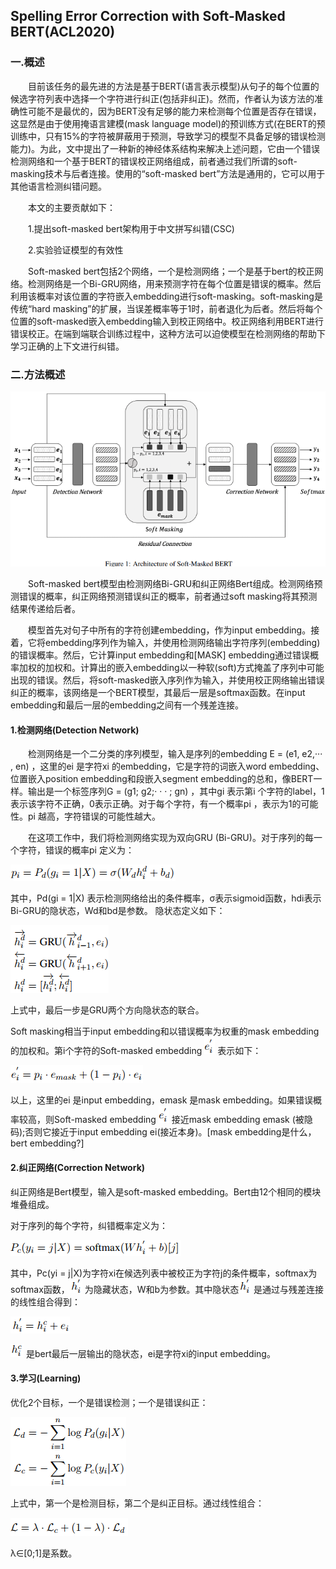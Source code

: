 ## Spelling Error Correction with Soft-Masked BERT(ACL2020)
### 一.概述
&emsp;&emsp;目前该任务的最先进的方法是基于BERT(语言表示模型)从句子的每个位置的候选字符列表中选择一个字符进行纠正(包括非纠正)。然而，作者认为该方法的准确性可能不是最优的，因为BERT没有足够的能力来检测每个位置是否存在错误，这显然是由于使用掩语言建模(mask language model)的预训练方式(在BERT的预训练中，只有15%的字符被屏蔽用于预测，导致学习的模型不具备足够的错误检测能力)。为此，文中提出了一种新的神经体系结构来解决上述问题，它由一个错误检测网络和一个基于BERT的错误校正网络组成，前者通过我们所谓的soft-masking技术与后者连接。使用的“soft-masked bert”方法是通用的，它可以用于其他语言检测纠错问题。

&emsp;&emsp;本文的主要贡献如下：

&emsp;&emsp;1.提出soft-masked bert架构用于中文拼写纠错(CSC)

&emsp;&emsp;2.实验验证模型的有效性

&emsp;&emsp;Soft-masked bert包括2个网络，一个是检测网络；一个是基于bert的校正网络。检测网络是一个Bi-GRU网络，用来预测字符在每个位置是错误的概率。然后利用该概率对该位置的字符嵌入embedding进行soft-masking。soft-masking是传统“hard masking”的扩展，当误差概率等于1时，前者退化为后者。然后将每个位置的soft-masked嵌入embedding输入到校正网络中。校正网络利用BERT进行错误校正。在端到端联合训练过程中，这种方法可以迫使模型在检测网络的帮助下学习正确的上下文进行纠错。
### 二.方法概述
![](./1.png) 

&emsp;&emsp;Soft-masked bert模型由检测网络Bi-GRU和纠正网络Bert组成。检测网络预测错误的概率，纠正网络预测错误纠正的概率，前者通过soft masking将其预测结果传递给后者。

&emsp;&emsp;模型首先对句子中所有的字符创建embedding，作为input embedding。接着，它将embedding序列作为输入，并使用检测网络输出字符序列(embedding)的错误概率。然后，它计算input embedding和[MASK] embedding通过错误概率加权的加权和。计算出的嵌入embedding以一种软(soft)方式掩盖了序列中可能出现的错误。然后，将soft-masked嵌入序列作为输入，并使用校正网络输出错误纠正的概率，该网络是一个BERT模型，其最后一层是softmax函数。在input embedding和最后一层的embedding之间有一个残差连接。
#### 1.检测网络(Detection Network)
&emsp;&emsp;检测网络是一个二分类的序列模型，输入是序列的embedding E = (e1, e2,··· , en) ，这里的ei 是字符xi 的embedding，它是字符的词嵌入word embedding、位置嵌入position embedding和段嵌入segment embedding的总和，像BERT一样。输出是一个标签序列G = (g1; g2;· · · ; gn) ，其中gi 表示第i 个字符的label，1表示该字符不正确，0表示正确。对于每个字符，有一个概率pi ，表示为1的可能性。pi 越高，字符错误的可能性越大。

&emsp;&emsp;在这项工作中，我们将检测网络实现为双向GRU (Bi-GRU)。对于序列的每一个字符，错误的概率pi 定义为：

![](./2.png) 

其中，Pd(gi = 1|X) 表示检测网络给出的条件概率，σ表示sigmoid函数，hdi表示Bi-GRU的隐状态，Wd和bd是参数。 隐状态定义如下：

![](./3.png) 

上式中，最后一步是GRU两个方向隐状态的联合。

Soft masking相当于input embedding和以错误概率为权重的mask embedding的加权和。第i个字符的Soft-masked embedding ![](./4.png) 表示如下：

![](./5.png) 

以上，这里的ei 是input embedding，emask 是mask embedding。如果错误概率较高，则Soft-masked embedding ![](./4.png) 接近mask embedding emask  (被隐码);否则它接近于input embedding ei(接近本身)。[mask embedding是什么，bert embedding?]
#### 2.纠正网络(Correction Network)
纠正网络是Bert模型，输入是soft-masked embedding。Bert由12个相同的模块堆叠组成。

对于序列的每个字符，纠错概率定义为：

![](./6.png) 

其中，Pc(yi = j|X)为字符xi在候选列表中被校正为字符j的条件概率，softmax为softmax函数，![](./7.png) 为隐藏状态，W和b为参数。其中隐状态![](./7.png) 是通过与残差连接的线性组合得到：

![](./8.png) 

![](./9.png) 是bert最后一层输出的隐状态，ei是字符xi的input embedding。
#### 3.学习(Learning)
优化2个目标，一个是错误检测；一个是错误纠正：

![](./10.png) 

上式中，第一个是检测目标，第二个是纠正目标。通过线性组合：

![](./11.png) 

λ∈[0;1]是系数。



